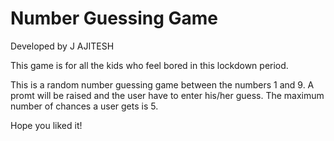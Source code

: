 # Number Guessing Game
Developed by J AJITESH

This game is for all the kids who feel bored in this lockdown period.

This is a random number guessing game between the numbers 1 and 9. A promt will be raised and the user have to enter his/her guess. The maximum number of chances a user gets is 5.

Hope you liked it!
